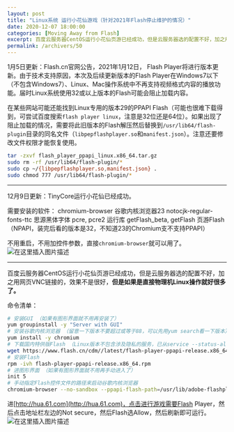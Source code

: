 ```yaml
---
layout: post
title: "Linux系统 运行小花仙游戏（针对2021年Flash停止维护的情况）"
date: 2020-12-07 18:00:00
categories: [Moving Away from Flash]
excerpt: 百度云服务器CentOS运行小花仙页游已经成功，但是云服务器选的配置不好，加之用网页VNC链接的，效果不是很好，但是如果是直接物理机Linux操作就好很多了。
permalink: /archivers/50
---
```


1月5日更新：Flash.cn官网公告，2021年1月12日， Flash Player将进行版本更新。由于技术支持原因，本次及后续更新版本的Flash Player在Windows7以下（不包含Windows7）、Linux、Mac操作系统中不再支持视频格式内容的播放功能。届时Linux系统使用32或以上版本的Flash可能会阻止加载内容。

在某些网站可能还能找到Linux专用的版本29的PPAPI Flash（可能也很难下载得到，可尝试百度搜索```flash player linux```，注意是32位还是64位）。如果出现了阻止加载的情况，需要将此旧版本的Flash解压然后替换到```/usr/lib64/flash-plugin```目录的同名文件（```libpepflashplayer.so```和```manifest.json```）。注意还要修改文件权限才能恢复使用。

```bash
tar -zxvf flash_player_ppapi_linux.x86_64.tar.gz
sudo rm -rf /usr/lib64/flash-plugin/*
sudo cp ~/{libpepflashplayer.so,manifest.json} .
sudo chmod 777 /usr/lib64/flash-plugin/*
```

---

12月9日更新：TinyCore运行小花仙已经成功。

需要安装的软件：
chromium-browser 谷歌内核浏览器23
notocjk-regular-fonts-ttc 思源黑体字体
pcre, pcre2 运行库
getFlash_beta, getFlash 页游Flash（NPAPI，装完后看的版本是32，不知道23的Chromium支不支持PPAPI）

不用重启，不用加控件参数，直接```chromium-browser```就可以用了。
![在这里插入图片描述](https://pic1.xuehuaimg-x.com/proxy/https://img-blog.csdnimg.cn/20201209084255158.png)


---

百度云服务器CentOS运行小花仙页游已经成功，但是云服务器选的配置不好，加之用网页VNC链接的，效果不是很好，**但是如果是直接物理机Linux操作就好很多了。** 

命令清单：
```bash
# 安装GUI （如果有图形界面就不用再安装了）
yum groupinstall -y "Server with GUI"
# 安装谷歌内核浏览器 （留意一下版本不要超过或等于88，可以先用yum search看一下版本）
yum install -y chromium
# 下载国内特供版Flash （Linux版本不包含涉及隐私的服务，已从service --status-all确认）
wget https://www.flash.cn/cdm//latest/flash-player-ppapi-release.x86_64.rpm
# 安装Flash
rpm -ivh flash-player-ppapi-release.x86_64.rpm
# 进图形界面 （如果有图形界面就不用再手动进入了）
init 5
# 手动指定Flash控件文件的路径来启动谷歌内核浏览器
chromium-browser --no-sandbox --ppapi-flash-path=/usr/lib/adobe-flashplugin/libpepflashplayer.so --ppapi-flash-version=33.0.0.417
```

进[http://hua.61.com](http://hua.61.com)，点击进行游戏需要Flash Player，然后点击地址栏左边的Not secure，然后Flash选Allow，然后刷新即可运行。![在这里插入图片描述](https://pic1.xuehuaimg-x.com/proxy/https://img-blog.csdnimg.cn/20201207173342548.png)
